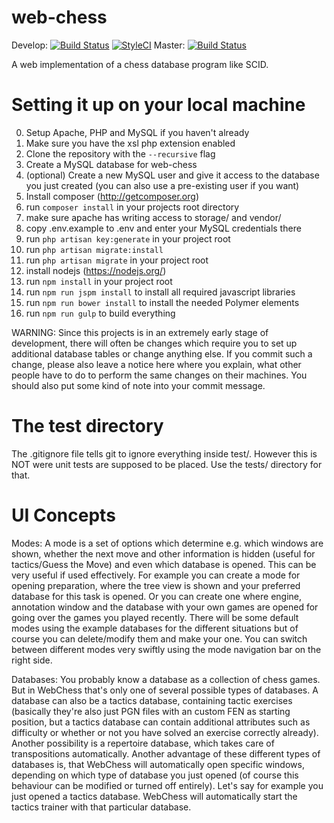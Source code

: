 web-chess
================
Develop:
[![Build Status](https://travis-ci.org/jupiter24/web-chess.svg?branch=develop)](https://travis-ci.org/jupiter24/web-chess)
[![StyleCI](https://styleci.io/repos/26176931/shield)](https://styleci.io/repos/26176931)
Master:
[![Build Status](https://travis-ci.org/jupiter24/web-chess.svg?branch=master)](https://travis-ci.org/jupiter24/web-chess)

A web implementation of a chess database program like SCID.

Setting it up on your local machine
==========================================

0.  Setup Apache, PHP and MySQL if you haven't already
1.  Make sure you have the xsl php extension enabled
2.  Clone the repository with the `--recursive` flag
3.  Create a MySQL database for web-chess
4.  (optional) Create a new MySQL user and give it access to the database you just created (you can also use a pre-existing user if you want)
5.  Install composer (http://getcomposer.org)
6.  run `composer install` in your projects root directory
7.  make sure apache has writing access to storage/ and vendor/
8.  copy .env.example to .env and enter your MySQL credentials there
9.  run `php artisan key:generate` in your project root
10. run `php artisan migrate:install`
11. run `php artisan migrate` in your project root
12. install nodejs (https://nodejs.org/)
13. run `npm install` in your project root
14. run `npm run jspm install` to install all required javascript libraries
15. run `npm run bower install` to install the needed Polymer elements
16. run `npm run gulp` to build everything

WARNING: Since this projects is in an extremely early stage of development, there will often be changes which require you to set up additional database tables or change anything else.
If you commit such a change, please also leave a notice here where you explain, what other people have to do to perform the same changes on their machines.
You should also put some kind of note into your commit message.


The test directory
========================

The .gitignore file tells git to ignore everything inside test/.
However this is NOT were unit tests are supposed to be placed. Use the tests/ directory for that.

UI Concepts
==============
Modes: A mode is a set of options which determine e.g. which windows are shown, whether the next move and other information is hidden (useful for tactics/Guess the Move) and even which database is opened.
This can be very useful if used effectively. For example you can create a mode for opening preparation, where the tree view is shown and your preferred database for this task is opened. Or you can create one where engine, annotation window and the database with your own games are opened for going over the games you played recently.
There will be some default modes using the example databases for the different situations but of course you can delete/modify them and make your one.
You can switch between different modes very swiftly using the mode navigation bar on the right side.

Databases: You probably know a database as a collection of chess games. But in WebChess that's only one of several possible types of databases. A database can also be a tactics database, containing tactic exercises (basically they're also just PGN files with an custom FEN as starting position, but a tactics database can contain additional attributes such as difficulty or whether or not you have solved an exercise correctly already).
Another possibility is a repertoire database, which takes care of transpositions automatically.
Another advantage of these different types of databases is, that WebChess will automatically open specific windows, depending on which type of database you just opened (of course this behaviour can be modified or turned off entirely). Let's say for example you just opened a tactics database. WebChess will automatically start the tactics trainer with that particular database.
